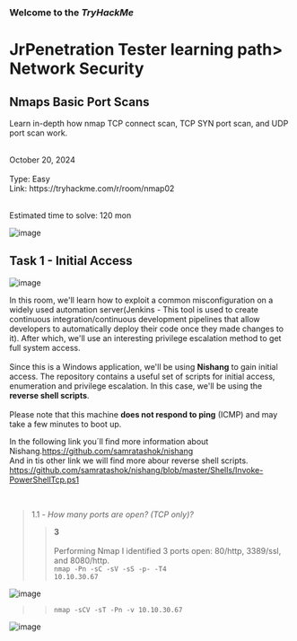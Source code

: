 <p><h3> Welcome to the <em>TryHackMe</em></h3>
<h1>JrPenetration Tester learning path> Network Security</h1>
<h2>Nmaps Basic Port Scans</h2>
<p>Learn in-depth how nmap TCP connect scan, TCP SYN port scan, and UDP port scan work.</p>
<br>
October 20, 2024<br><br>
Type: Easy<br>
Link: https://tryhackme.com/r/room/nmap02</p><br>
Estimated time to solve: 120 mon

![image](https://github.com/user-attachments/assets/98d40464-d228-45b7-81cd-2f7881ef1cd3)



<p><h2>Task 1 - Initial Access</h2>

![image](https://github.com/user-attachments/assets/d7beaef3-c7f9-40af-87a2-4c8d7c35ef0d)

In this room, we'll learn how to exploit a common misconfiguration on a widely used automation server(Jenkins - This tool is used to create continuous integration/continuous development pipelines that allow developers to automatically deploy their code once they made changes to it). After which, we'll use an interesting privilege escalation method to get full system access. <br><br>
Since this is a Windows application, we'll be using <strong>Nishang</strong> to gain initial access. The repository contains a useful set of scripts for initial access, enumeration and privilege escalation. In this case, we'll be using the <strong>reverse shell scripts</strong>.<br><br>
Please note that this machine <strong>does not respond to ping</strong> (ICMP) and may take a few minutes to boot up.

In the following link you´ll find more information about Nishang.https://github.com/samratashok/nishang<br>
And in tis other link we will find more abour reverse shell scripts. https://github.com/samratashok/nishang/blob/master/Shells/Invoke-PowerShellTcp.ps1</p>

<p><br></p>

> 1.1 - <em>How many ports are open? (TCP only)?</em><br>
>> <strong>3</strong><br><br>
>> Performing Nmap I identified 3 ports open: 80/http, 3389/ssl, and 8080/http.<br>
>> <code>nmap -Pn -sC -sV -sS -p- -T4 10.10.30.67</code><br>

![image](https://github.com/user-attachments/assets/b73da9a5-0b5e-4f75-9a58-ce2df7996060)<br>

>> <code>nmap -sCV -sT -Pn -v 10.10.30.67</code><br>

![image](https://github.com/user-attachments/assets/0c391498-4259-43af-9a86-26b4a6dd0c16)
